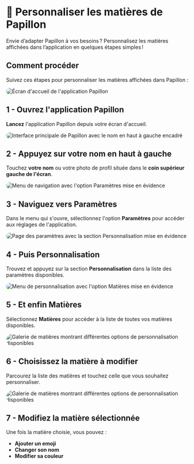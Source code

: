 # 🏫 Personnaliser les matières de Papillon

Envie d’adapter Papillon à vos besoins ? Personnalisez les matières affichées dans l’application en quelques étapes simples !

## Comment procéder

Suivez ces étapes pour personnaliser les matières affichées dans Papillon :

<img src="/articles/assets/313102/1.png" alt="Écran d'accueil de l'application Papillon" style="border-radius: 42px; max-width: 100%; height: auto;">

## 1 - **Ouvrez** l'application Papillon

**Lancez** l'application Papillon depuis votre écran d'accueil.

<img src="/articles/assets/313102/2.png" alt="Interface principale de Papillon avec le nom en haut à gauche encadré" style="border-radius: 42px; max-width: 100%; height: auto;">

## 2 - Appuyez sur **votre nom** en haut à gauche

Touchez **votre nom** ou votre photo de profil située dans le **coin supérieur gauche de l'écran**.

<img src="/articles/assets/313102/3.png" alt="Menu de navigation avec l'option Paramètres mise en évidence" style="border-radius: 42px; max-width: 100%; height: auto;">

## 3 - Naviguez vers **Paramètres**

Dans le menu qui s'ouvre, sélectionnez l'option **Paramètres** pour accéder aux réglages de l'application.

<img src="/articles/assets/313102/4.png" alt="Page des paramètres avec la section Personnalisation mise en évidence" style="border-radius: 42px; max-width: 100%; height: auto;">

## 4 - Puis **Personnalisation**

Trouvez et appuyez sur la section **Personnalisation** dans la liste des paramètres disponibles.

<img src="/articles/assets/313102/5.png" alt="Menu de personnalisation avec l'option Matières mise en évidence" style="border-radius: 42px; max-width: 100%; height: auto;">

## 5 - Et enfin **Matières**

Sélectionnez **Matières** pour accéder à la liste de toutes vos matières disponibles.

<img src="/articles/assets/313102/6.png" alt="Galerie de matières montrant différentes options de personnalisation disponibles" style="border-radius: 42px; max-width: 100%; height: auto;">

## 6 - Choisissez la matière à modifier

Parcourez la liste des matières et touchez celle que vous souhaitez personnaliser.

<img src="/articles/assets/313102/7.png" alt="Galerie de matières montrant différentes options de personnalisation disponibles" style="border-radius: 42px; max-width: 100%; height: auto;">
  
## 7 - Modifiez la matière sélectionnée

Une fois la matière choisie, vous pouvez :

- **Ajouter un emoji**
- **Changer son nom**
- **Modifier sa couleur**